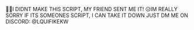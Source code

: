✋🏼I DIDNT MAKE THIS SCRIPT, MY FRIEND SENT ME IT!
😥IM REALLY SORRY IF ITS SOMEONES SCRIPT, I CAN TAKE IT DOWN JUST DM ME ON DISCORD: @LQUIFIKEKW
